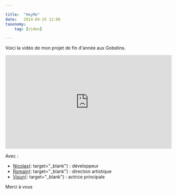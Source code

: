 ```yaml
---

title:  "HeyMe"
date:   2014-04-25 12:00
taxonomy:
    tag: [video]

---
```


Voici la vidéo de mon projet de fin d'année aux Gobelins.

<iframe width="520" height="292" src="https://www.youtube.com/embed/y4AMnCvDT-Y?rel=0" frameborder="0" allowfullscreen></iframe>

<br/>

Avec :

* [Nicolas](https://twitter.com/_Nico38_){: target="_blank"} : développeur
* [Romain](https://twitter.com/Romainbalce){: target="_blank"} : direction artistique
* [Visun](http://visun.fr){: target="_blank"} : actrice principale

Merci à vous